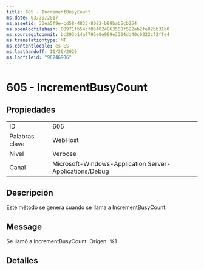 ```yaml
---
title: 605 - IncrementBusyCount
ms.date: 03/30/2017
ms.assetid: 33ea5f9e-cd58-4833-8082-b99bab5cb254
ms.openlocfilehash: 08971fb54cf054024863508f522ab2fe82bb31b8
ms.sourcegitcommit: bc293b14af795e0e999e3304dd40c0222cf2ffe4
ms.translationtype: MT
ms.contentlocale: es-ES
ms.lasthandoff: 11/26/2020
ms.locfileid: "96246906"
---
```

# <a name="605---incrementbusycount"></a>605 - IncrementBusyCount

## <a name="properties"></a>Propiedades  
  
|||  
|-|-|  
|ID|605|  
|Palabras clave|WebHost|  
|Nivel|Verbose|  
|Canal|Microsoft-Windows-Application Server-Applications/Debug|  
  
## <a name="description"></a>Descripción  

 Este método se genera cuando se llama a IncrementBusyCount.  
  
## <a name="message"></a>Message  

 Se llamó a IncrementBusyCount. Origen: %1  
  
## <a name="details"></a>Detalles
